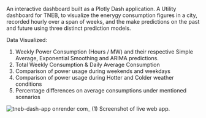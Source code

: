 An interactive dashboard built as a Plotly Dash application. A Utility dashboard for TNEB, to visualize the enerygy consumption figures in a city, recorded hourly over a span of weeks, and the make predictions on the past and future using three distinct prediction models.

Data Visualized:
1) Weekly Power Consumption (Hours / MW) and their respective 
Simple Average, Exponential Smoothing and ARIMA predictions.
2) Total Weekly Consumption & Daily Average Consumption
3) Comparison of power usage during weekends and weekdays
4) Comparison of power usage during Hotter and Colder weather conditions
5) Percentage differences on average consumptions under mentioned scenarios


   
![tneb-dash-app onrender com_ (1)](https://github.com/user-attachments/assets/e4faadbe-8835-4b24-8921-a56236f68341)
Screenshot of live web app.

